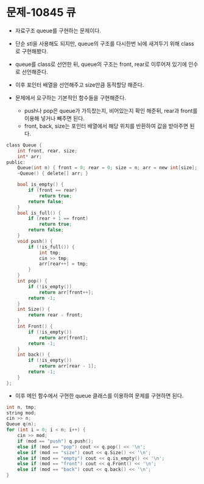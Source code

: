 # 문제-10845 큐

- 자료구조 queue를 구현하는 문제이다.
- 단순 stl을 사용해도 되지만, queue의 구조를 다시한번 뇌에 새겨두기 위해 class로 구현해봤다.

- queue를 class로 선언한 뒤, queue의 구조는 front, rear로 이루어져 있기에 인수로 선언해준다.
- 이후 포인터 배열을 선언해주고 size만큼 동적할당 해준다.

- 문제에서 요구하는 기본적인 함수들을 구현해준다.
	- push나 pop은 queue가 가득찼는지, 비어있는지 확인 해준뒤, rear과 front를 이용해 넣거나 빼주면 된다.
	- front, back, size는 포인터 배열에서 해당 위치를 반환하여 값을 받아주면 된다.
```C
class Queue {
	int front, rear, size;
	int* arr;
public:
	Queue(int n) { front = 0; rear = 0; size = n; arr = new int[size]; }
	~Queue() { delete[] arr; }

	bool is_empty() {
		if (front == rear)
			return true;
		return false;
	}
	bool is_full() {
		if (rear + 1 == front)
			return true;
		return false;
	}
	void push() {
		if (!is_full()) {
			int tmp;
			cin >> tmp;
			arr[rear++] = tmp;
		}
	}
	int pop() {
		if (!is_empty())
			return arr[front++];
		return -1;
	}
	int Size() {
		return rear - front;
	}
	int Front() {
		if (!is_empty())
			return arr[front];
		return -1;
	}
	int back() {
		if (!is_empty())
			return arr[rear - 1];
		return -1;
	}
};
```

- 이후 메인 함수에서 구현한 queue 클래스를 이용하여 문제를 구현하면 된다.

```C
int n, tmp;
string mod;
cin >> n;
Queue q(n);
for (int i = 0; i < n; i++) {
	cin >> mod;
	if (mod == "push") q.push();
	else if (mod == "pop") cout << q.pop() << '\n';
	else if (mod == "size") cout << q.Size() << '\n';
	else if (mod == "empty") cout << q.is_empty() << '\n';
	else if (mod == "front") cout << q.Front() << '\n';
	else if (mod == "back") cout << q.back() << '\n';
}
```
